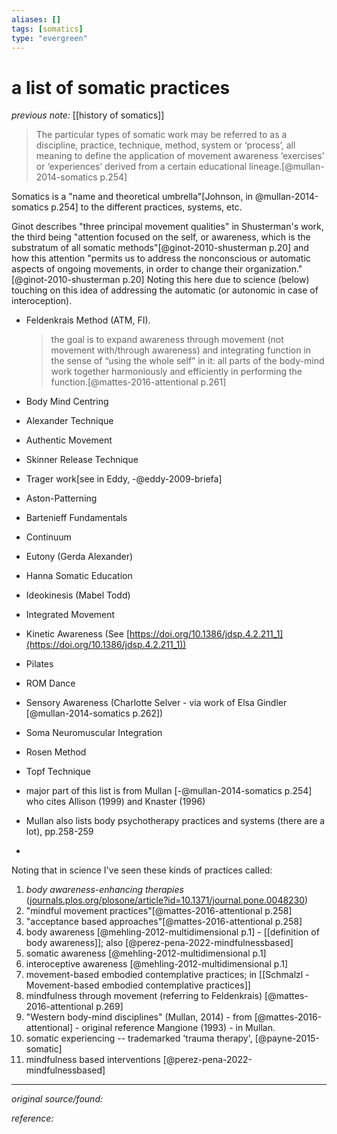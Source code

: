 ```yaml
---
aliases: []
tags: [somatics]
type: "evergreen"
---
```


# a list of somatic practices

_previous note:_ [[history of somatics]]

> The particular types of somatic work may be referred to as a discipline, practice, technique, method, system or ‘process’, all meaning to define the application of movement awareness ‘exercises’ or ‘experiences’ derived from a certain educational lineage.[@mullan-2014-somatics p.254] 

Somatics is a "name and theoretical umbrella"[Johnson, in @mullan-2014-somatics p.254] to the different practices, systems, etc. 

Ginot describes "three principal movement qualities" in Shusterman's work, the third being "attention focused on the self, or awareness, which is the substratum of all somatic methods"[@ginot-2010-shusterman p.20] and how this attention "permits us to address the nonconscious or automatic aspects of ongoing movements, in order to change their organization."[@ginot-2010-shusterman p.20] Noting this here due to science (below) touching on this idea of addressing the automatic (or autonomic in case of interoception).



- Feldenkrais Method (ATM, FI).  
	> the goal is to expand awareness through movement (not movement with/through awareness) and integrating function in the sense of “using the whole self” in it: all parts of the body-mind work together harmoniously and efficiently in performing the function.[@mattes-2016-attentional p.261]

- Body Mind Centring
- Alexander Technique
- Authentic Movement
- Skinner Release Technique
- Trager work[see in Eddy, -@eddy-2009-briefa]
- Aston-Patterning
- Bartenieff Fundamentals
- Continuum
- Eutony (Gerda Alexander)
- Hanna Somatic Education
- Ideokinesis (Mabel Todd)
- Integrated Movement
- Kinetic Awareness (See [https://doi.org/10.1386/jdsp.4.2.211_1](https://doi.org/10.1386/jdsp.4.2.211_1))
- Pilates
- ROM Dance
- Sensory Awareness (Charlotte Selver - via work of Elsa Gindler [@mullan-2014-somatics p.262])
- Soma Neuromuscular Integration
- Rosen Method
- Topf Technique
- major part of this list is from Mullan [-@mullan-2014-somatics p.254] who cites Allison (1999) and Knaster (1996)
- Mullan also lists body psychotherapy practices and systems (there are a lot), pp.258-259
- 

Noting that in science I've seen these kinds of practices called:
1. _body awareness-enhancing therapies_ ([journals.plos.org/plosone/article?id=10.1371/journal.pone.0048230](https://journals.plos.org/plosone/article?id=10.1371/journal.pone.0048230))
2. "mindful movement practices"[@mattes-2016-attentional p.258]
3. "acceptance based approaches"[@mattes-2016-attentional p.258]
4. body awareness [@mehling-2012-multidimensional p.1] - [[definition of body awareness]]; also [@perez-pena-2022-mindfulnessbased]
5. somatic awareness [@mehling-2012-multidimensional p.1]
6. interoceptive awareness [@mehling-2012-multidimensional p.1]
7. movement-based embodied contemplative practices; in [[Schmalzl - Movement-based embodied contemplative practices]]
8. mindfulness through movement (referring to Feldenkrais) [@mattes-2016-attentional p.269]
9. "Western body-mind disciplines" (Mullan, 2014) - from [@mattes-2016-attentional] - original reference Mangione (1993) - in Mullan.
10. somatic experiencing -- trademarked 'trauma therapy', [@payne-2015-somatic]
11. mindfulness based interventions [@perez-pena-2022-mindfulnessbased]

---

_original source/found:_ 

_reference:_ 



